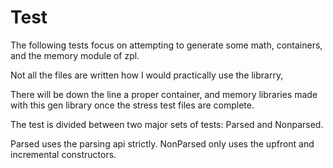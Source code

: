 # Test

The following tests focus on attempting to generate some math, containers, and the memory module of zpl.

Not all the files are written how I would practically use the librarry,

There will be down the line a proper container, and memory libraries made with this gen library
once the stress test files are complete.

The test is divided between two major sets of tests: Parsed and Nonparsed.

Parsed uses the parsing api strictly.
NonParsed only uses the upfront and incremental constructors.

